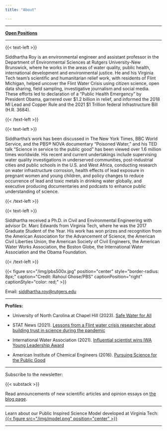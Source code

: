```yaml
---
title: "About"

---
```


------
**[Open Positions](/hiring/)**

------
{{< text-left >}}
  
Siddhartha Roy is an environmental engineer and assistant professor in the Department of Environmental Sciences at Rutgers University-New Brunswick, where he works in the areas of water quality, public health, international development and environmental justice. He and his Virginia Tech team’s scientific and humanitarian relief work, with residents of Flint Michigan, helped uncover the Flint Water Crisis using citizen science, open data sharing, field sampling, investigative journalism and social media. These efforts led to declaration of a “Public Health Emergency” by President Obama, garnered over $1.2 billion in relief, and informed the 2018 MI Lead and Copper Rule and the 2021 $1 Trillion federal Infrastructure Bill (H.R. 3684).

{{< /text-left >}}


{{< text-left >}}

Siddhartha’s work has been discussed in The New York Times, BBC World Service, and the PBS® NOVA documentary “Poisoned Water,” and his TED talk “Science in service to the public good” has been viewed over 1.6 million times worldwide. His recent and current undertakings include supervising water quality investigations in underserved communities, post-industrial cities and public schools in the U.S. and West Africa, conducting research on water infrastructure corrosion, health effects of lead exposure in pregnant women and young children, and policy changes to reduce occurrence of lead and toxic metals in drinking water globally, and executive producing documentaries and podcasts to enhance public understanding of science.

{{< /text-left >}}


{{< text-left >}}

Siddhartha received a Ph.D. in Civil and Environmental Engineering with advisor Dr. Marc Edwards from Virginia Tech, where he was the 2017 Graduate Student of the Year. His work has won prizes and recognition from the American Association for the Advancement of Science, the American Civil Liberties Union, the American Society of Civil Engineers, the American Water Works Association, the Boston Globe, the International Water Association and the Obama Foundation.

{{< /text-left >}}


{{< figure src="/img/pbs500x.jpg" position="center" style="border-radius: 8px;" caption="Credit: Rahoul Ghose/PBS" captionPosition="right" captionStyle="color: red;" >}}

Email: [siddhartha.roy@rutgers.edu](mailto:siddhartha.roy@rutgers.edu)

------

**Profiles:**

- University of North Carolina at Chapel Hill (2023).
[Safe Water for All](https://endeavors.unc.edu/safe-water-for-all/)

- STAT News (2021).
[Lessons from a Flint water crisis researcher about building trust in science during the pandemic](https://www.statnews.com/2021/11/18/flint-water-science-trust-covid19/)

- International Water Association (2021).
[Influential scientist wins IWA Young Leadership Award](https://iwa-network.org/press/influential-scientist-wins-iwa-young-leadership-award/)

- American Institute of Chemical Engineers (2016).
[Pursuing Science for the Public Good](https://www.aiche.org/resources/publications/cep/2016/december/profile-pursuing-science-public-good)

------

Subscribe to the newsletter:

{{< substack >}}

Read announcements of new scientific articles and opinion essays on [the blog page](/posts/).

------

Learn about our Public Inspired Science Model developed at Virginia Tech:
[{{< figure src="/img/model.png" position="center" >}}](https://onlineethics.org/sites/onlineethics/files/2021-09/NAE%20Edwards%20Roy%20Submission.pdf)

------
